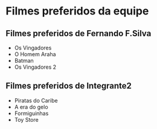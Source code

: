 # Filmes preferidos da equipe

## Filmes preferidos de Fernando F.Silva

* Os Vingadores
* O Homem Araha
* Batman
* Os Vingadores 2

## Filmes preferidos de Integrante2

* Piratas do Caribe
* A era do gelo
* Formiguinhas
* Toy Store

